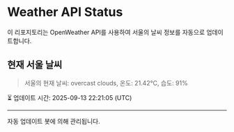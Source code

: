 
# Weather API Status

이 리포지토리는 OpenWeather API를 사용하여 서울의 날씨 정보를 자동으로 업데이트합니다.

## 현재 서울 날씨
> 서울의 현재 날씨: overcast clouds, 온도: 21.42°C, 습도: 91%

⏳ 업데이트 시간: 2025-09-13 22:21:05 (UTC)

---
자동 업데이트 봇에 의해 관리됩니다.
